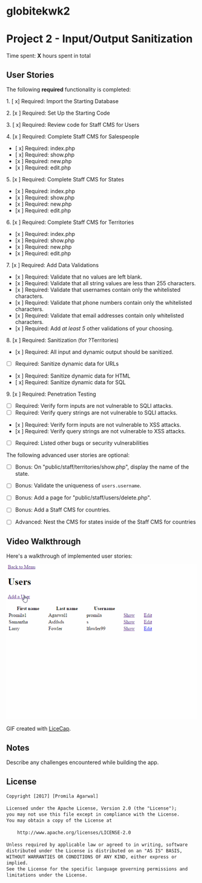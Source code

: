 # globitekwk2
# Project 2 - Input/Output Sanitization

Time spent: **X** hours spent in total

## User Stories

The following **required** functionality is completed:

1\. [ x]  Required: Import the Starting Database

2\. [x ]  Required: Set Up the Starting Code

3\. [ x]  Required: Review code for Staff CMS for Users

4\. [x ]  Required: Complete Staff CMS for Salespeople
  * [ x]  Required: index.php
  * [ x]  Required: show.php
  * [x ]  Required: new.php
  * [x ]  Required: edit.php

5\. [x ]  Required: Complete Staff CMS for States
  * [x ]  Required: index.php
  * [x ]  Required: show.php
  * [x ]  Required: new.php
  * [x ]  Required: edit.php

6\. [x ]  Required: Complete Staff CMS for Territories
  * [x ]  Required: index.php
  * [x ]  Required: show.php
  * [x ]  Required: new.php
  * [x ]  Required: edit.php

7\. [x ]  Required: Add Data Validations
  * [x ]  Required: Validate that no values are left blank.
  * [x ]  Required: Validate that all string values are less than 255 characters.
  * [x ]  Required: Validate that usernames contain only the whitelisted characters.
  * [x ]  Required: Validate that phone numbers contain only the whitelisted characters.
  * [x ]  Required: Validate that email addresses contain only whitelisted characters.
  * [x ]  Required: Add *at least 5* other validations of your choosing.

8\. [x ]  Required: Sanitization (for ?Territories)
  * [x ]  Required: All input and dynamic output should be sanitized.
  * [ ]  Required: Sanitize dynamic data for URLs
  * [x ]  Required: Sanitize dynamic data for HTML
  * [ x]  Required: Sanitize dynamic data for SQL

9\. [x ]  Required: Penetration Testing
  * [ ]  Required: Verify form inputs are not vulnerable to SQLI attacks.
  * [ ]  Required: Verify query strings are not vulnerable to SQLI attacks.
  * [x ]  Required: Verify form inputs are not vulnerable to XSS attacks.
  * [x ]  Required: Verify query strings are not vulnerable to XSS attacks.
  * [ ]  Required: Listed other bugs or security vulnerabilities


The following advanced user stories are optional:

- [ ]  Bonus: On "public/staff/territories/show.php", display the name of the state.

- [ ]  Bonus: Validate the uniqueness of `users.username`.

- [ ]  Bonus: Add a page for "public/staff/users/delete.php".

- [ ]  Bonus: Add a Staff CMS for countries.

- [ ]  Advanced: Nest the CMS for states inside of the Staff CMS for countries


## Video Walkthrough

Here's a walkthrough of implemented user stories:

<img src='https://github.com/promila3/globitekwk2/blob/master/Assinment2ver2.gif' title='Video Walkthrough' width='' alt='Video Walkthrough' />

GIF created with [LiceCap](http://www.cockos.com/licecap/).

## Notes

Describe any challenges encountered while building the app.

## License

    Copyright [2017] [Promila Agarwal]

    Licensed under the Apache License, Version 2.0 (the "License");
    you may not use this file except in compliance with the License.
    You may obtain a copy of the License at

        http://www.apache.org/licenses/LICENSE-2.0

    Unless required by applicable law or agreed to in writing, software
    distributed under the License is distributed on an "AS IS" BASIS,
    WITHOUT WARRANTIES OR CONDITIONS OF ANY KIND, either express or implied.
    See the License for the specific language governing permissions and
    limitations under the License.
